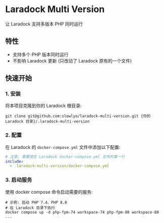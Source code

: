 # Laradock Multi Version

让 Laradock 支持多版本 PHP 同时运行

## 特性

- 支持多个 PHP 版本同时运行
- 不影响 Laradock 更新 (只改动了 Laradock 原有的一个文件)

## 快速开始

### 1. 安装

将本项目克隆到你的 Laradock 根目录:

```shell
git clone git@github.com:slowlyo/laradock-multi-version.git {你的 Laradock 目录}/.laradock-multi-version
```

### 2. 配置

在 Laradock 的 `docker-compose.yml` 文件中添加以下配置:

```yml
# 注意: 需要放在 Laradock docker-compose.yml 文件的第一行
include:
  - .laradock-multi-version/docker-compose.yml
```

### 3. 启动服务

使用 docker compose 命令启动需要的服务:

```shell
# 示例: 启动 PHP 7.4、PHP 8.0 
# 在 Laradock 目录下执行
docker compose up -d php-fpm-74 workspace-74 php-fpm-80 workspace-80 ...
```